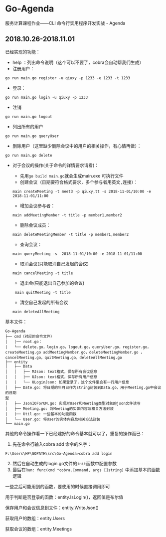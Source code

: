 # Go-Agenda
服务计算课程作业——CLI 命令行实用程序开发实战 - Agenda

## 2018.10.26-2018.11.01

已经实现的功能：

- help ：列出命令说明（这个可以不要了，cobra会自动帮我们生成）
- 注册用户：

```
go run main.go register -u qiuxy -p 1233 -e 1233 -t 1233
```

* 登录：

```
go run main.go login -u qiuxy -p 1233
```

- 注销

```
go run main.go logout
```

* 列出所有的用户

```
go run main.go queryUser
```

* 删除用户（这里缺少删除会议中的用户的相关操作，有心情再做）：

```
go run main.go delete
```
+ 对于会议的操作(关于命令的详情要求请看)：
  + 先用`go build main.go`就会生成main.exe 可执行文件
  + 创建会议（日期要符合格式要求，多个参与者用英文`,`连接）：

  ```
  main createMeeting -t meet3 -p qiuxy,tt -s 2018-11-01/10:00 -e 2018-11-01/11:00
  ```
  + 增加会议参与者：

  ```
  main addMeetingMember -t title -p member1,member2
  ```
  + 删除会议成员：

  ```
  main deleteMeetingMember -t title -p member1,member2
  ```
  + 查询会议：
  ```
  main queryMeeting -s  2018-11-01/10:00 -e 2018-11-01/11:00
  ```
  + 取消会议(只能取消自己发起的会议)
  ```
  main cancelMeeting -t title
  ```
  + 退出会(只能退出自己参加的会议)
  ```
   main quitMeeting -t title
  ```
  + 清空自己发起的所有会议


  ```
  main deleteAllMeeting
  ```

基本文件：

```
Go-Agenda
├── cmd（对应的命令文件）
│   |── root.go：
|   └── delete.go，login.go，logout.go，queryUser.go，register.go，createMeeting.go addMeetingMember.go，deleteMeetingMember.go ，cancelMeeting.go，quitMeeting.go，deleteAllMeeting.go
├── entity
│   ├── Data
│   │   ├── MJson: text格式，保存所有会议信息
│   │   ├── UJson: text格式，保存所有用户信息
|   |   └── ULoginJson: 如果登录了，这个文件里会有一行用户信息
│   ├── Date.go: 将日期的年月日作为string封装到Data.go，用于Meeting.go中会议的日期
型
│   ├── JsonIOForUM.go: 实现对User和Meeting类型对象的json文件读写
│   ├── Meeting.go: 将Meeting的实体内容及相关方法封装
|	├── Util.go: 一些基本的功能函数
│   └── User.go: 将User的实体内容及相关方法封装
└── main.go
```

其他的命令操作看一下已经建好的命令基本就可以了，重复的操作而已：

1. 先在命令行输入cobra add 命令的名字：

```
F:\Users\HP\GOPATH\src\Go-Agenda>cobra add login
```

2. 然后在自动生成的login.go文件的`init`函数中配置参数
3. 最后在`Run: func(cmd *cobra.Command, args []string)` 中添加基本的函数逻辑

一些之后可能用到的函数，要使用的时候直接调用即可

用于判断是否登录的函数：entity.IsLogin()，返回值是布尔值

保存用户和会议信息到文件：entity.WriteJson()

获取用户的数组：entity.Users

获取会议的数组：entity.Meetings
